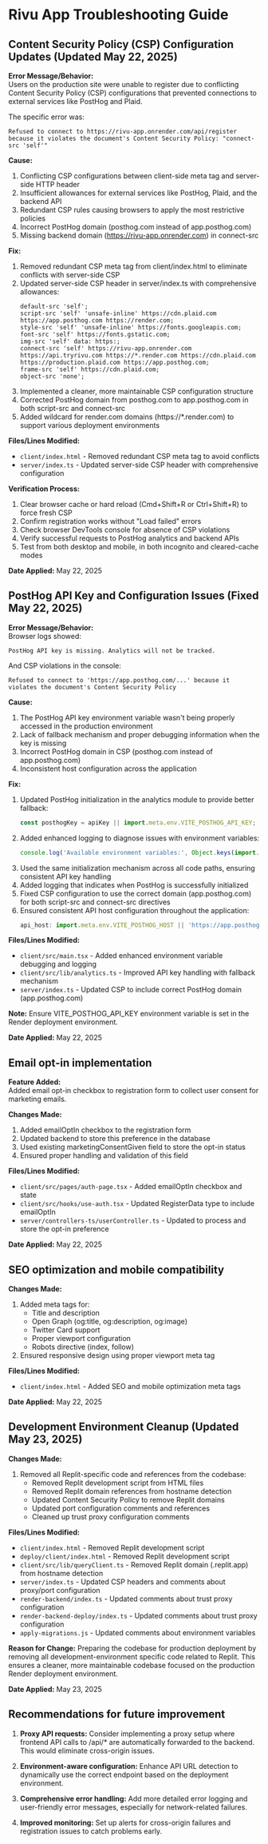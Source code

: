# Rivu App Troubleshooting Guide

## Content Security Policy (CSP) Configuration Updates (Updated May 22, 2025)

**Error Message/Behavior:**  
Users on the production site were unable to register due to conflicting Content Security Policy (CSP) configurations that prevented connections to external services like PostHog and Plaid.

The specific error was:
```
Refused to connect to https://rivu-app.onrender.com/api/register because it violates the document's Content Security Policy: "connect-src 'self'"
```

**Cause:**  
1. Conflicting CSP configurations between client-side meta tag and server-side HTTP header
2. Insufficient allowances for external services like PostHog, Plaid, and the backend API
3. Redundant CSP rules causing browsers to apply the most restrictive policies
4. Incorrect PostHog domain (posthog.com instead of app.posthog.com)
5. Missing backend domain (https://rivu-app.onrender.com) in connect-src

**Fix:**  
1. Removed redundant CSP meta tag from client/index.html to eliminate conflicts with server-side CSP
2. Updated server-side CSP header in server/index.ts with comprehensive allowances:
   ```
   default-src 'self'; 
   script-src 'self' 'unsafe-inline' https://cdn.plaid.com https://app.posthog.com https://render.com; 
   style-src 'self' 'unsafe-inline' https://fonts.googleapis.com; 
   font-src 'self' https://fonts.gstatic.com; 
   img-src 'self' data: https:; 
   connect-src 'self' https://rivu-app.onrender.com https://api.tryrivu.com https://*.render.com https://cdn.plaid.com https://production.plaid.com https://app.posthog.com; 
   frame-src 'self' https://cdn.plaid.com; 
   object-src 'none';
   ```
3. Implemented a cleaner, more maintainable CSP configuration structure
4. Corrected PostHog domain from posthog.com to app.posthog.com in both script-src and connect-src
5. Added wildcard for render.com domains (https://*.render.com) to support various deployment environments

**Files/Lines Modified:**
- `client/index.html` - Removed redundant CSP meta tag to avoid conflicts
- `server/index.ts` - Updated server-side CSP header with comprehensive configuration

**Verification Process:**
1. Clear browser cache or hard reload (Cmd+Shift+R or Ctrl+Shift+R) to force fresh CSP
2. Confirm registration works without "Load failed" errors
3. Check browser DevTools console for absence of CSP violations
4. Verify successful requests to PostHog analytics and backend APIs
5. Test from both desktop and mobile, in both incognito and cleared-cache modes

**Date Applied:** May 22, 2025

## PostHog API Key and Configuration Issues (Fixed May 22, 2025)

**Error Message/Behavior:**  
Browser logs showed:
```
PostHog API key is missing. Analytics will not be tracked.
```
And CSP violations in the console:
```
Refused to connect to 'https://app.posthog.com/...' because it violates the document's Content Security Policy
```

**Cause:**  
1. The PostHog API key environment variable wasn't being properly accessed in the production environment
2. Lack of fallback mechanism and proper debugging information when the key is missing
3. Incorrect PostHog domain in CSP (posthog.com instead of app.posthog.com)
4. Inconsistent host configuration across the application

**Fix:**  
1. Updated PostHog initialization in the analytics module to provide better fallback:
   ```javascript
   const posthogKey = apiKey || import.meta.env.VITE_POSTHOG_API_KEY;
   ```
2. Added enhanced logging to diagnose issues with environment variables:
   ```javascript
   console.log('Available environment variables:', Object.keys(import.meta.env).filter(...));
   ```
3. Used the same initialization mechanism across all code paths, ensuring consistent API key handling
4. Added logging that indicates when PostHog is successfully initialized
5. Fixed CSP configuration to use the correct domain (app.posthog.com) for both script-src and connect-src directives
6. Ensured consistent API host configuration throughout the application:
   ```javascript
   api_host: import.meta.env.VITE_POSTHOG_HOST || 'https://app.posthog.com'
   ```

**Files/Lines Modified:**
- `client/src/main.tsx` - Added enhanced environment variable debugging and logging
- `client/src/lib/analytics.ts` - Improved API key handling with fallback mechanism
- `server/index.ts` - Updated CSP to include correct PostHog domain (app.posthog.com)

**Note:** Ensure VITE_POSTHOG_API_KEY environment variable is set in the Render deployment environment.

**Date Applied:** May 22, 2025

## Email opt-in implementation

**Feature Added:**  
Added email opt-in checkbox to registration form to collect user consent for marketing emails.

**Changes Made:**
1. Added emailOptIn checkbox to the registration form
2. Updated backend to store this preference in the database
3. Used existing marketingConsentGiven field to store the opt-in status
4. Ensured proper handling and validation of this field

**Files/Lines Modified:**
- `client/src/pages/auth-page.tsx` - Added emailOptIn checkbox and state
- `client/src/hooks/use-auth.tsx` - Updated RegisterData type to include emailOptIn
- `server/controllers-ts/userController.ts` - Updated to process and store the opt-in preference

**Date Applied:** May 22, 2025

## SEO optimization and mobile compatibility

**Changes Made:**
1. Added meta tags for:
   - Title and description
   - Open Graph (og:title, og:description, og:image)
   - Twitter Card support
   - Proper viewport configuration
   - Robots directive (index, follow)
2. Ensured responsive design using proper viewport meta tag

**Files/Lines Modified:**
- `client/index.html` - Added SEO and mobile optimization meta tags

**Date Applied:** May 22, 2025

## Development Environment Cleanup (Updated May 23, 2025)

**Changes Made:**
1. Removed all Replit-specific code and references from the codebase:
   - Removed Replit development script from HTML files
   - Removed Replit domain references from hostname detection
   - Updated Content Security Policy to remove Replit domains
   - Updated port configuration comments and references
   - Cleaned up trust proxy configuration comments

**Files/Lines Modified:**
- `client/index.html` - Removed Replit development script
- `deploy/client/index.html` - Removed Replit development script
- `client/src/lib/queryClient.ts` - Removed Replit domain (.replit.app) from hostname detection
- `server/index.ts` - Updated CSP headers and comments about proxy/port configuration
- `render-backend/index.ts` - Updated comments about trust proxy configuration
- `render-backend-deploy/index.ts` - Updated comments about trust proxy configuration
- `apply-migrations.js` - Updated comments about environment variables

**Reason for Change:**
Preparing the codebase for production deployment by removing all development-environment specific code related to Replit. This ensures a cleaner, more maintainable codebase focused on the production Render deployment environment.

**Date Applied:** May 23, 2025

## Recommendations for future improvement

1. **Proxy API requests:** Consider implementing a proxy setup where frontend API calls to /api/* are automatically forwarded to the backend. This would eliminate cross-origin issues.

2. **Environment-aware configuration:** Enhance API URL detection to dynamically use the correct endpoint based on the deployment environment.

3. **Comprehensive error handling:** Add more detailed error logging and user-friendly error messages, especially for network-related failures.

4. **Improved monitoring:** Set up alerts for cross-origin failures and registration issues to catch problems early.